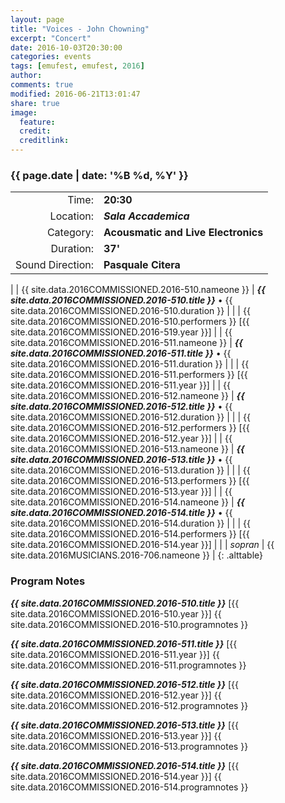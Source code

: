 ```yaml
---
layout: page
title: "Voices - John Chowning"
excerpt: "Concert"
date: 2016-10-03T20:30:00
categories: events
tags: [emufest, emufest, 2016]
author:
comments: true
modified: 2016-06-21T13:01:47
share: true
image:
  feature:
  credit:
  creditlink:
---
```


### {{ page.date | date: '%B %d, %Y' }}

|  |  |
|------------:|:------------|
| Time: | **20:30** |
| Location: | ***Sala Accademica*** |
| Category: | **Acousmatic and Live Electronics** |
| Duration: | **37'** |
| Sound Direction: | **Pasquale Citera** |
|
| {{ site.data.2016COMMISSIONED.2016-510.nameone }} | ***{{ site.data.2016COMMISSIONED.2016-510.title }}*** • {{ site.data.2016COMMISSIONED.2016-510.duration }} |
|  | {{ site.data.2016COMMISSIONED.2016-510.performers }} [{{ site.data.2016COMMISSIONED.2016-519.year }}] |
| {{ site.data.2016COMMISSIONED.2016-511.nameone }} | ***{{ site.data.2016COMMISSIONED.2016-511.title }}*** • {{ site.data.2016COMMISSIONED.2016-511.duration }} |
|  | {{ site.data.2016COMMISSIONED.2016-511.performers }} [{{ site.data.2016COMMISSIONED.2016-511.year }}] |
| {{ site.data.2016COMMISSIONED.2016-512.nameone }} | ***{{ site.data.2016COMMISSIONED.2016-512.title }}*** • {{ site.data.2016COMMISSIONED.2016-512.duration }} |
|  | {{ site.data.2016COMMISSIONED.2016-512.performers }} [{{ site.data.2016COMMISSIONED.2016-512.year }}] |
| {{ site.data.2016COMMISSIONED.2016-513.nameone }} | ***{{ site.data.2016COMMISSIONED.2016-513.title }}*** • {{ site.data.2016COMMISSIONED.2016-513.duration }} |
|  | {{ site.data.2016COMMISSIONED.2016-513.performers }} [{{ site.data.2016COMMISSIONED.2016-513.year }}] |
| {{ site.data.2016COMMISSIONED.2016-514.nameone }} | ***{{ site.data.2016COMMISSIONED.2016-514.title }}*** • {{ site.data.2016COMMISSIONED.2016-514.duration }} |
|  | {{ site.data.2016COMMISSIONED.2016-514.performers }} [{{ site.data.2016COMMISSIONED.2016-514.year }}] |
|
|  *sopran* | {{ site.data.2016MUSICIANS.2016-706.nameone }} |
{: .alttable}

### Program Notes

***{{ site.data.2016COMMISSIONED.2016-510.title }}*** [{{ site.data.2016COMMISSIONED.2016-510.year }}] {{ site.data.2016COMMISSIONED.2016-510.programnotes }}

***{{ site.data.2016COMMISSIONED.2016-511.title }}*** [{{ site.data.2016COMMISSIONED.2016-511.year }}] {{ site.data.2016COMMISSIONED.2016-511.programnotes }}

***{{ site.data.2016COMMISSIONED.2016-512.title }}*** [{{ site.data.2016COMMISSIONED.2016-512.year }}] {{ site.data.2016COMMISSIONED.2016-512.programnotes }}

***{{ site.data.2016COMMISSIONED.2016-513.title }}*** [{{ site.data.2016COMMISSIONED.2016-513.year }}] {{ site.data.2016COMMISSIONED.2016-513.programnotes }}

***{{ site.data.2016COMMISSIONED.2016-514.title }}*** [{{ site.data.2016COMMISSIONED.2016-514.year }}] {{ site.data.2016COMMISSIONED.2016-514.programnotes }}
